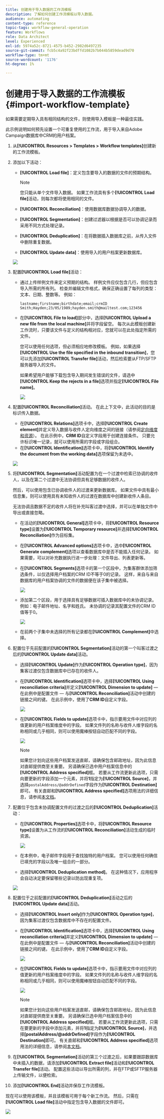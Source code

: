 ```yaml
---
title: 创建用于导入数据的工作流模板
description: 了解如何创建工作流模板以导入数据。
audience: automating
content-type: reference
topic-tags: workflow-general-operation
feature: Workflows
role: Data Architect
level: Experienced
exl-id: 5974a52c-8721-4575-b452-2982d6497235
source-git-commit: fcb5c4a92f23bdffd1082b7b044b5859dead9d70
workflow-type: tm+mt
source-wordcount: '1176'
ht-degree: 1%

---
```


# 创建用于导入数据的工作流模板 {#import-workflow-template}

如果需要定期导入具有相同结构的文件，则使用导入模板是一种最佳实践。

此示例说明如何预先设置一个可重复使用的工作流，用于导入来自Adobe Campaign数据库中CRM的用户档案。

1. 从&#x200B;**[!UICONTROL Resources > Templates > Workflow templates]**&#x200B;创建新的工作流模板。
1. 添加以下活动：

   * **[!UICONTROL Load file]**：定义包含要导入的数据的文件的预期结构。

     >[!NOTE]
     >
     >您只能从单个文件导入数据。 如果工作流具有多个&#x200B;**[!UICONTROL Load file]**&#x200B;活动，则每次都将使用相同的文件。

   * **[!UICONTROL Reconciliation]**：使用数据库数据协调导入的数据。
   * **[!UICONTROL Segmentation]**：创建过滤器以根据是否可以协调记录而采用不同方式处理记录。
   * **[!UICONTROL Deduplication]**：在将数据插入数据库之前，从传入文件中删除重复数据。
   * **[!UICONTROL Update data]**：使用导入的用户档案更新数据库。

   ![](assets/import_template_example0.png)

1. 配置&#x200B;**[!UICONTROL Load file]**&#x200B;活动：

   * 通过上传样例文件来定义预期的结构。 样例文件应仅包含几行，但应包含导入所需的所有列。 检查并编辑文件格式，确保正确设置了每列的类型：文本、日期、整数等。 例如：

     ```
     lastname;firstname;birthdate;email;crmID
     Smith;Hayden;23/05/1989;hayden.smith@mailtest.com;123456
     ```

   * 在&#x200B;**[!UICONTROL File to load]**&#x200B;部分中，选择&#x200B;**[!UICONTROL Upload a new file from the local machine]**&#x200B;并将字段留空。 每次从此模板创建新工作流时，只要该文件与定义的结构相对应，您就可以在此处指定所需的文件。

     您可以使用任何选项，但必须相应地修改模板。 例如，如果选择&#x200B;**[!UICONTROL Use the file specified in the inbound transition]**，您可以先添加&#x200B;**[!UICONTROL Transfer file]**&#x200B;活动，然后检索要从FTP/SFTP服务器导入的文件。

     如果希望用户能够下载包含导入期间发生错误的文件，请选中&#x200B;**[!UICONTROL Keep the rejects in a file]**&#x200B;选项并指定&#x200B;**[!UICONTROL File name]**。

     ![](assets/import_template_example1.png)

1. 配置&#x200B;**[!UICONTROL Reconciliation]**&#x200B;活动。 在此上下文中，此活动的目的是标识传入数据。

   * 在&#x200B;**[!UICONTROL Relations]**&#x200B;选项卡中，选择&#x200B;**[!UICONTROL Create element]**&#x200B;并定义导入数据与收件人定向维度之间的链接（请参阅[定向维度和资源](../../automating/using/query.md#targeting-dimensions-and-resources)）。 在此示例中，**CRM ID**&#x200B;自定义字段用于创建连接条件。 只要允许标识唯一记录，就可以使用所需的字段或字段组合。
   * 在&#x200B;**[!UICONTROL Identification]**&#x200B;选项卡中，将&#x200B;**[!UICONTROL Identify the document from the working data]**&#x200B;选项保留为未选中。

   ![](assets/import_template_example2.png)

1. 将&#x200B;**[!UICONTROL Segmentation]**&#x200B;活动配置为在一个过渡中检索已协调的收件人，以及在第二个过渡中无法协调但具有足够数据的收件人。

   然后，可以使用包含已协调收件人的过渡来更新数据库。 如果文件中具有最小信息集，则可以使用具有未知收件人的过渡在数据库中创建新收件人条目。

   无法协调且数据不足的收件人将在补充叫客过渡中选择，并可以在单独文件中导出或直接忽略。

   * 在活动的&#x200B;**[!UICONTROL General]**&#x200B;选项卡中，将&#x200B;**[!UICONTROL Resource type]**&#x200B;设置为&#x200B;**[!UICONTROL Temporary resource]**&#x200B;并选择&#x200B;**[!UICONTROL Reconciliation]**&#x200B;作为目标集。
   * 在&#x200B;**[!UICONTROL Advanced options]**&#x200B;选项卡中，选中&#x200B;**[!UICONTROL Generate complement]**&#x200B;选项以查看数据库中是否不能插入任何记录。 如果需要，可以对补充数据执行进一步处理：文件导出、列表更新等。
   * 在&#x200B;**[!UICONTROL Segments]**&#x200B;选项卡的第一个区段中，为集客群体添加筛选条件，以仅选择用户档案的CRM ID不等于0的记录。 这样，来自与来自数据库的用户档案协调的文件的数据便在该子集中被选择。

     ![](assets/import_template_example3.png)

   * 添加第二个区段，用于选择具有足够数据可插入数据库中的未协调记录。 例如：电子邮件地址、名字和姓氏。 未协调的记录其配置文件的CRM ID值等于0。

     ![](assets/import_template_example3_2.png)

   * 在前两个子集中未选择的所有记录都在&#x200B;**[!UICONTROL Complement]**&#x200B;中选择。

1. 配置位于先前配置的&#x200B;**[!UICONTROL Segmentation]**&#x200B;活动的第一个叫客过渡之后的&#x200B;**[!UICONTROL Update data]**&#x200B;活动。

   * 选择&#x200B;**[!UICONTROL Update]**&#x200B;作为&#x200B;**[!UICONTROL Operation type]**，因为集客过渡仅包含数据库中已存在的收件人。
   * 在&#x200B;**[!UICONTROL Identification]**&#x200B;选项卡中，选择&#x200B;**[!UICONTROL Using reconciliation criteria]**&#x200B;并定义&#x200B;**[!UICONTROL Dimension to update]** — 在此例中是配置文件 — 与&#x200B;**[!UICONTROL Reconciliation]**&#x200B;活动中创建的链接之间的键。 在此示例中，使用了&#x200B;**CRM ID**&#x200B;自定义字段。

     ![](assets/import_template_example6.png)

   * 在&#x200B;**[!UICONTROL Fields to update]**&#x200B;选项卡中，指示要用文件中对应列的值更新的用户档案维度中的字段。 如果文件列的名称与收件人维字段的名称相同或几乎相同，则可以使用魔棒按钮自动匹配不同的字段。

     ![](assets/import_template_example6_2.png)

     >[!NOTE]
     >
     >如果您计划向这些用户档案发送直邮，请确保包含邮政地址，因为此信息对直邮提供商至关重要。 另请确保已选中用户档案信息中的&#x200B;**[!UICONTROL Address specified]**&#x200B;框。 若要从工作流更新此选项，只需向要更新的字段添加一个元素，并将&#x200B;**1**&#x200B;指定为&#x200B;**[!UICONTROL Source]**，并选择`postalAddress/@addrDefined`字段作为&#x200B;**[!UICONTROL Destination]**&#x200B;即可。 有关直邮和&#x200B;**[!UICONTROL Address specified]**&#x200B;选项用法的详细信息，请参阅[本文档](../../channels/using/about-direct-mail.md#recommendations)。

1. 配置位于包含未协调配置文件的过渡之后的&#x200B;**[!UICONTROL Deduplication]**&#x200B;活动：

   * 在&#x200B;**[!UICONTROL Properties]**&#x200B;选项卡中，将&#x200B;**[!UICONTROL Resource type]**&#x200B;设置为从工作流的&#x200B;**[!UICONTROL Reconciliation]**&#x200B;活动生成的临时资源。

     ![](assets/import_template_example4.png)

   * 在本例中，电子邮件字段用于查找独特的用户档案。 您可以使用任何确信已填充的字段以及唯一组合的一部分。
   * 选择&#x200B;**[!UICONTROL Deduplication method]**。 在这种情况下，应用程序会自动决定要保留哪些记录以防出现重复项。

   ![](assets/import_template_example7.png)

1. 配置位于之前配置的&#x200B;**[!UICONTROL Deduplication]**&#x200B;活动之后的&#x200B;**[!UICONTROL Update data]**&#x200B;活动。

   * 选择&#x200B;**[!UICONTROL Insert only]**&#x200B;作为&#x200B;**[!UICONTROL Operation type]**，因为集客过渡仅包含数据库中不存在的配置文件。
   * 在&#x200B;**[!UICONTROL Identification]**&#x200B;选项卡中，选择&#x200B;**[!UICONTROL Using reconciliation criteria]**&#x200B;并定义&#x200B;**[!UICONTROL Dimension to update]** — 在此例中是配置文件 — 与&#x200B;**[!UICONTROL Reconciliation]**&#x200B;活动中创建的链接之间的键。 在此示例中，使用了&#x200B;**CRM ID**&#x200B;自定义字段。

     ![](assets/import_template_example6.png)

   * 在&#x200B;**[!UICONTROL Fields to update]**&#x200B;选项卡中，指示要用文件中对应列的值更新的用户档案维度中的字段。 如果文件列的名称与收件人维字段的名称相同或几乎相同，则可以使用魔棒按钮自动匹配不同的字段。

     ![](assets/import_template_example6_2.png)

     >[!NOTE]
     >
     >如果您计划向这些用户档案发送直邮，请确保包含邮政地址，因为此信息对直邮提供商至关重要。 另请确保已选中用户档案信息中的&#x200B;**[!UICONTROL Address specified]**&#x200B;框。 若要从工作流更新此选项，只需在要更新的字段中添加元素，并将&#x200B;**1**&#x200B;指定为&#x200B;**[!UICONTROL Source]**，并选择&#x200B;**[postalAddress/@addrDefined]**&#x200B;字段作为&#x200B;**[!UICONTROL Destination]**&#x200B;即可。 有关直邮和&#x200B;**[!UICONTROL Address specified]**&#x200B;选项用法的详细信息，请参阅[本文档](../../channels/using/about-direct-mail.md#recommendations)。

1. 在&#x200B;**[!UICONTROL Segmentation]**&#x200B;活动的第三个过渡之后，如果要跟踪数据库中未插入的数据，请添加&#x200B;**[!UICONTROL Extract file]**&#x200B;活动和&#x200B;**[!UICONTROL Transfer file]**&#x200B;活动。 配置这些活动以导出所需的列，并在FTP或SFTP服务器上传输文件，以便检索。
1. 添加&#x200B;**[!UICONTROL End]**&#x200B;活动并保存工作流模板。

现在可以使用该模板，并且该模板可用于每个新工作流。 然后，只需在&#x200B;**[!UICONTROL Load file]**&#x200B;活动中指定包含导入数据的文件即可。

![](assets/import_template_example9.png)
